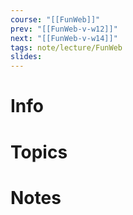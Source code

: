 ```yaml
---
course: "[[FunWeb]]"
prev: "[[FunWeb-v-w12]]"
next: "[[FunWeb-v-w14]]"
tags: note/lecture/FunWeb
slides:
---
```



# Info


# Topics


# Notes